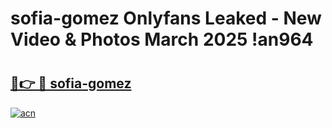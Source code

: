 # sofia-gomez Onlyfans Leaked - New Video & Photos March 2025 !an964

# <h2><a href="https://9cdfd8.iuczelnia.edu.pl?title=sofia-gomez&ref=an964">🔗👉 🔴 sofia-gomez</a></h2>

[![acn](https://github.com/user-attachments/assets/0f9c940e-d8b0-45ae-aac7-cd30a18b3e1c)](https://9cdfd8.iuczelnia.edu.pl?title=sofia-gomez&ref=an964)

